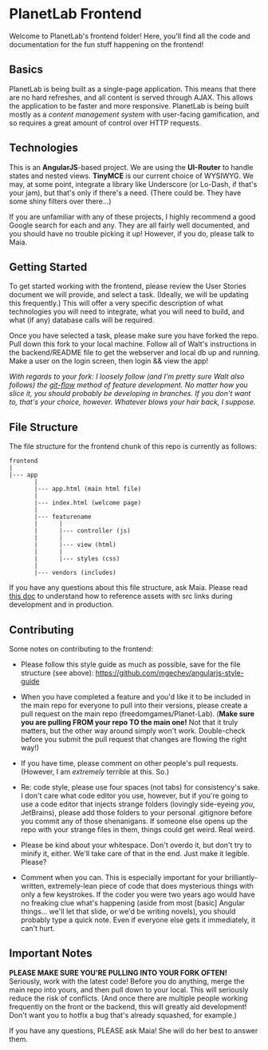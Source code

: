 # PlanetLab Frontend

Welcome to PlanetLab's frontend folder! Here, you'll find all the code and documentation for the fun stuff happening on the frontend!

## Basics

PlanetLab is being built as a single-page application. This means that there are no hard refreshes, and all content is served through AJAX. This allows the application to be faster and more responsive. PlanetLab is being built mostly as a _content management system_ with user-facing gamification, and so requires a great amount of control over HTTP requests.

## Technologies

This is an **AngularJS**-based project. We are using the **UI-Router** to handle states and nested views. **TinyMCE** is our current choice of WYSIWYG. We may, at some point, integrate a library like Underscore (or Lo-Dash, if that's  your jam), but that's only if there's a need. (There could be. They have some shiny filters over there...)

If you are unfamiliar with any of these projects, I highly recommend a good Google search for each and any. They are all fairly well documented, and you should have no trouble picking it up! However, if you do, please talk to Maia.

## Getting Started

To get started working with the frontend, please review the User Stories document we will provide, and select a task. (Ideally, we will be updating this frequently.) This will offer a very specific description of what technologies you will need to integrate, what you will need to build, and what (if any) database calls will be required.

Once you have selected a task, please make sure you have forked the repo. Pull down this fork to your local machine. Follow all of Walt's instructions in the backend/README file to get the webserver and local db up and running. Make a user on the login screen, then login && view the app!

_With regards to your fork: I loosely follow (and I'm pretty sure Walt also follows) the [git-flow](https://github.com/nvie/gitflow) method of feature development. No matter how you slice it, you should probably be developing in branches. If you don't want to, that's  your choice, however. Whatever blows your hair back, I suppose._

## File Structure

The file structure for the frontend chunk of this repo is currently as follows:

    frontend
    |
    |--- app
           |
           |--- app.html (main html file)
           |
           |--- index.html (welcome page)
           |
           |--- featurename
           |      |
           |      |--- controller (js)
           |      |
           |      |--- view (html)
           |      |
           |      |--- styles (css)
           |
           |--- vendors (includes)

If you have any questions about this file structure, ask Maia.
Please read [this doc](app/README.md) to understand how to reference
assets with src links during development and in production.

## Contributing

Some notes on contributing to the frontend:

* Please follow this style guide as much as possible, save for the file structure (see above): https://github.com/mgechev/angularjs-style-guide

* When you have completed a feature and you'd like it to be included in the main repo for everyone to pull into their versions, please create a pull request on the main repo (freedomgames/Planet-Lab). (**Make sure you are pulling FROM your repo TO the main one!** Not that it truly matters, but the other way around simply won't work. Double-check before you submit the pull request that changes are flowing the right way!)

* If you have time, please comment on other people's pull requests. (However, I am *extremely* terrible at this. So.)

* Re: code style, please use four spaces (not tabs) for consistency's sake. I don't care what code editor you use, however, but if you're going to use a code editor that injects strange folders (lovingly side-eyeing _you_, JetBrains), please add those folders to your personal .gitignore before you commit any of those shenanigans. If someone else opens up the repo with your strange files in them, things could get weird. Real weird.

* Please be kind about your whitespace. Don't overdo it, but don't try to minify it, either. We'll take care of that in the end. Just make it legible. Please?

* Comment when you can. This is especially important for your brilliantly-written, extremely-lean piece of code that does mysterious things with only a few keystrokes. If the coder you were two years ago would have no freaking clue what's happening (aside from most [basic] Angular things... we'll let that slide, or we'd be writing novels), you should probably type a quick note. Even if everyone else gets it immediately, it can't hurt.

## Important Notes

**PLEASE MAKE SURE YOU'RE PULLING INTO YOUR FORK OFTEN!** Seriously, work with the latest code! Before you do anything, merge the main repo into yours, and then pull down to your local. This will seriously reduce the risk of conflicts. (And once there are multiple people working frequently on the front or the backend, this will greatly aid development! Don't want you to hotfix a bug that's already squashed, for example.)

If you have any questions, PLEASE ask Maia! She will do her best to answer them.